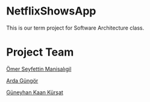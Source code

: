 # NetflixShowsApp

This is our term project for Software Architecture class.

# Project Team
[Ömer Seyfettin Manisalıgil](https://github.com/omersmanisaligil)

[Arda Güngör](https://github.com/ardagungor)

[Güneyhan Kaan Kürşat](https://github.com/guneykaan)
